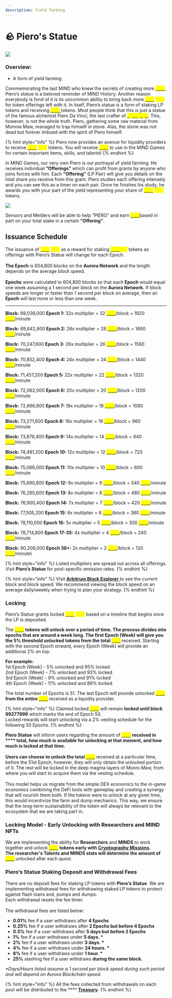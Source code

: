 ```yaml
---
description: Yield farming
---
```


# 🪨 Piero's Statue

![](../.gitbook/assets/Pool.png)

### Overview:&#x20;

* A form of yield farming

Commemorating the last MIND who knew the secrets of creating more [<mark style="color:yellow;">**STX**</mark>](brain-cell-token.md), Piero’s statue is a beloved reminder of MIND History. Another reason everybody is fond of it is its uncommon ability to bring back more [<mark style="color:yellow;">**STX**</mark>](brain-cell-token.md) <mark style="color:yellow;">****</mark> for token offerings left with it. In itself, Piero’s statue is a form of staking LP tokens and receiving [<mark style="color:yellow;">**STX**</mark> ](brain-cell-token.md)tokens. Most people think that this is just a statue of the famous alchemist Piero Da Vinci, the last crafter of [<mark style="color:yellow;">**Synaptyx**</mark>](brain-cell-token.md). This, however, is not the whole truth. Piero, gathering some raw material from Monroe Maw, managed to trap himself in stone. Alas, the stone was not dead but forever imbued with the spirit of Piero himself. &#x20;

{% hint style="info" %}
Piero now provides an avenue for liquidity providers to receive [<mark style="color:yellow;">**STX**</mark>](brain-cell-token.md) <mark style="color:yellow;">****</mark> tokens. You will receive [<mark style="color:yellow;">**STX**</mark>](brain-cell-token.md) to use in the MIND Games for certain important items, skills, and talents!&#x20;
{% endhint %}

In MIND Games, our very own Piero is our portrayal of yield farming. He receives individual **”Offerings”** which can profit from grants by anyone who joins forces with him. Each **“Offering”** (LP Pair) will give you details on the total share you receive from this grant. Piero studies each offering intensely and you can see this as a timer on each pair. Once he finishes his study, he awards you with your part of the yield representing your share of [<mark style="color:yellow;">**STX**</mark>](brain-cell-token.md) <mark style="color:yellow;">****</mark> tokens.&#x20;

![](../.gitbook/assets/FIN.png)

Sensors and Melders will be able to help ”PIERO” and earn [<mark style="color:yellow;">**STX**</mark>](brain-cell-token.md)based in part on your total stake in a certain **“Offering”**.

## **Issuance Schedule**&#x20;

The issuance of [<mark style="color:yellow;">**STX**</mark>](brain-cell-token.md) <mark style="color:yellow;">****</mark> as a reward for staking [<mark style="color:yellow;">**STX**</mark>](brain-cell-token.md)<mark style="color:yellow;">**-LP**</mark> tokens as offerings with Piero’s Statue will change for each Epoch. \
\
**The Epoch** is 604,800 blocks on the **Aurora Network** and the length depends on the average block speed. \
\
**Epochs** were calculated to 604,800 blocks so that each **Epoch** would equal one week assuming a 1 second per block on the **Aurora Network.** If block speeds are longer or faster than 1 second per block on average, then an **Epoch** will last more or less than one week.

****

**Block:** 69,038,000 **Epoch 1:** 32x multiplier = 32 [<mark style="color:yellow;">**STX**</mark>](brain-cell-token.md)/block = 1920 [<mark style="color:yellow;">**STX**</mark>](brain-cell-token.md)/minute&#x20;

**Block:** 69,642,800 **Epoch 2:** 28x multiplier = 28 [<mark style="color:yellow;">**STX**</mark>](brain-cell-token.md)/block = 1680 [<mark style="color:yellow;">**STX**</mark>](brain-cell-token.md)/minute&#x20;

**Block:** 70,247,600 **Epoch 3:** 26x multiplier = 26 [<mark style="color:yellow;">**STX**</mark>](brain-cell-token.md)/block = 1560 [<mark style="color:yellow;">**STX**</mark>](brain-cell-token.md)/minute&#x20;

**Block:** 70,852,400 **Epoch 4:** 24x multiplier = 24 [<mark style="color:yellow;">**STX**</mark>](brain-cell-token.md)/block = 1440 [<mark style="color:yellow;">**STX**</mark>](brain-cell-token.md)/minute&#x20;

**Block:** 71,457,200 **Epoch 5:** 22x multiplier = 22 [<mark style="color:yellow;">**STX**</mark>](brain-cell-token.md)/block = 1320 [<mark style="color:yellow;">**STX**</mark>](brain-cell-token.md)/minute&#x20;

**Block:** 72,062,000 **Epoch 6:** 20x multiplier = 20 [<mark style="color:yellow;">**STX**</mark>](brain-cell-token.md)/block = 1200 [<mark style="color:yellow;">**STX**</mark>](brain-cell-token.md)/minute&#x20;

**Block:** 72,666,800 **Epoch 7:** 18x multiplier = 18 [<mark style="color:yellow;">**STX**</mark>](brain-cell-token.md)/block = 1080 [<mark style="color:yellow;">**STX**</mark>](brain-cell-token.md)/minute&#x20;

**Block:** 73,271,600 **Epoch 8:** 16x multiplier = 16 [<mark style="color:yellow;">**STX**</mark>](brain-cell-token.md)/block = 960 [<mark style="color:yellow;">**STX**</mark>](brain-cell-token.md)/minute&#x20;

**Block:** 73,876,400 **Epoch 9:** 14x multiplier = 14 [<mark style="color:yellow;">**STX**</mark>](brain-cell-token.md)/block = 840 [<mark style="color:yellow;">**STX**</mark>](brain-cell-token.md)/minute&#x20;

**Block:** 74,481,200 **Epoch 10:** 12x multiplier = 12 [<mark style="color:yellow;">**STX**</mark>](brain-cell-token.md)/block = 720 [<mark style="color:yellow;">**STX**</mark>](brain-cell-token.md)/minute&#x20;

**Block:** 75,086,000 **Epoch 11:** 10x multiplier = 10 [<mark style="color:yellow;">**STX**</mark>](brain-cell-token.md)/block = 600 [<mark style="color:yellow;">**STX**</mark>](brain-cell-token.md)/minute&#x20;

**Block:** 75,690,800 **Epoch 12:** 9x multiplier = 9 [<mark style="color:yellow;">**STX**</mark>](brain-cell-token.md)/block = 540 [<mark style="color:yellow;">**STX**</mark>](brain-cell-token.md)/minute&#x20;

**Block:** 76,295,600 **Epoch 13:** 8x multiplier = 8 [<mark style="color:yellow;">**STX**</mark>](brain-cell-token.md)/block = 480 [<mark style="color:yellow;">**STX**</mark>](brain-cell-token.md)/minute&#x20;

**Block:** 76,900,400 **Epoch 14:** 7x multiplier = 7 [<mark style="color:yellow;">**STX**</mark>](brain-cell-token.md)/block = 420 [<mark style="color:yellow;">**STX**</mark>](brain-cell-token.md)/minute&#x20;

**Block:** 77,505,200 **Epoch 15:** 6x multiplier = 6 [<mark style="color:yellow;">**STX**</mark>](brain-cell-token.md)/block = 360 [<mark style="color:yellow;">**STX**</mark>](brain-cell-token.md)/minute&#x20;

**Block:** 78,110,000 **Epoch 16:** 5x multiplier = 5 [<mark style="color:yellow;">**STX**</mark>](brain-cell-token.md)/block = 300 [<mark style="color:yellow;">**STX**</mark>](brain-cell-token.md)/minute&#x20;

**Block:** 78,714,800 **Epoch 17-35:** 4x multiplier = 4 [<mark style="color:yellow;">**STX**</mark>](brain-cell-token.md)/block = 240 [<mark style="color:yellow;">**STX**</mark>](brain-cell-token.md)/minute&#x20;

**Block:** 90,206,000 **Epoch 36+:** 2x multiplier = 2 [<mark style="color:yellow;">**STX**</mark>](brain-cell-token.md)/block = 120 [<mark style="color:yellow;">**STX**</mark>](brain-cell-token.md)/minute\


{% hint style="info" %}
Listed multipliers are spread out across all offerings. Visit **Piero’s Statue** for pool-specific emission rates.
{% endhint %}

{% hint style="info" %}
Visit [**Arbitrum Block Explorer**](https://aurorascan.dev/)[ ](https://arbiscan.io/)to see the current block and block speed. We recommend viewing the block speed on an average daily/weekly when trying to plan your strategy.
{% endhint %}

### Locking

Piero’s Statue grants locked [<mark style="color:yellow;">**STX**</mark>](brain-cell-token.md) <mark style="color:yellow;">****</mark> based on a timeline that begins once the LP is deposited.

The [<mark style="color:yellow;">**STX**</mark>](brain-cell-token.md) <mark style="color:yellow;">****</mark> tokens will unlock over a period of time. The process divides into epochs that are around a week long. The first Epoch (Week) will give you the 5% threshold unlocked tokens from the total [<mark style="color:yellow;">**STX**</mark>](brain-cell-token.md) <mark style="color:yellow;">****</mark> received. Starting with the second Epoch onward, every Epoch (Week) will provide an additional 2% on top.

**For example:** \
1st Epoch (Week) - 5% unlocked and 95% locked \
2nd Epoch (Week) - 7% unlocked and 93% locked \
3rd Epoch (Week) - 9% unlocked and 91% locked \
4th Epoch (Week) - 11% unlocked and 89% locked

The total number of Epochs is 51. The last Epoch will provide unlocked [<mark style="color:yellow;">**STX**</mark>](brain-cell-token.md) <mark style="color:yellow;">****</mark> from the entire [<mark style="color:yellow;">**STX**</mark>](brain-cell-token.md) <mark style="color:yellow;">****</mark> received as a liquidity provider.

{% hint style="info" %}
Claimed locked [<mark style="color:yellow;">**STX**</mark>](brain-cell-token.md) will remain **locked until block 99277999** which marks the end of Epoch 50. \
Locked rewards will start unlocking via a 2% vesting schedule for the following 50 Epochs.
{% endhint %}

**Piero Statue** will inform users regarding the amount of [<mark style="color:yellow;">**STX**</mark>](brain-cell-token.md) <mark style="color:yellow;">****</mark> received in **** total, how much is available for unlocking at that moment, and how much is locked at that time. \
\
Users can choose to unlock the total [<mark style="color:yellow;">**STX**</mark>](brain-cell-token.md) <mark style="color:yellow;">****</mark> received at a particular time, before the 51st Epoch, however, they will only obtain the unlocked portion of it. The rest will be locked in the deep magma layers of Monro Maw, from where you will start to acquire them via the vesting schedule. \
\
This model helps us migrate from the simple DEX economics to the in-game economics combining the DeFi tools with gameplay and creating a synergy that will nourish them both. If the tokens were to unlock at any given time, this would incentivize the farm and dump mechanics. This way, we ensure that the long-term sustainability of the token will always be relevant to the ecosystem that we are taking part in.

### Locking Model - Early Unlocking with Researchers and MIND NFTs

We are implementing the ability for **Researchers** and **MINDS** to work together and unlock [<mark style="color:yellow;">**STX**</mark>](brain-cell-token.md) <mark style="color:yellow;">****</mark> tokens early with [**Cryptography Missions**](../learn/game-basics/neuropia/missions.md#cryptography)**.** \
The researcher's Talents and MINDS stats will determine the amount of [<mark style="color:yellow;">**STX**</mark>](brain-cell-token.md) <mark style="color:yellow;">****</mark> unlocked after each quest.

### **Piero’s Statue Staking Deposit and Withdrawal Fees**

There are no deposit fees for staking LP tokens with **Piero’s Statue**. We are implementing withdrawal fees for withdrawing staked LP tokens to protect against flash loans and, pumps and dumps. \
Each withdrawal resets the fee timer. \
\
The withdrawal fees are listed below:

* **0.01%** fee if a user withdraws after **4 Epochs**
* **0.25%** fee if a user withdraws after **2 Epochs but before 4 Epochs**
* **0.5%** fee if a user withdraws after **5 days but before 2 Epochs**
* **1%** fee if a user withdraws under **5 days. \***
* **2%** fee if a user withdraws under **3 days. \***&#x20;
* **4%** fee if a user withdraws under **24 hours. \***&#x20;
* **8%** fee if a user withdraws under **1 hour. \***
* **25%** slashing fee if a user withdraws **during the same block.**

_\*Days/Hours listed assume a 1 second per block speed during such period and will depend on Aurora Blockchain speed._

{% hint style="info" %}
All the fees collected from withdrawals on each pool will be distributed to the **** [**Treasury**](brain-cell-token.md).
{% endhint %}
